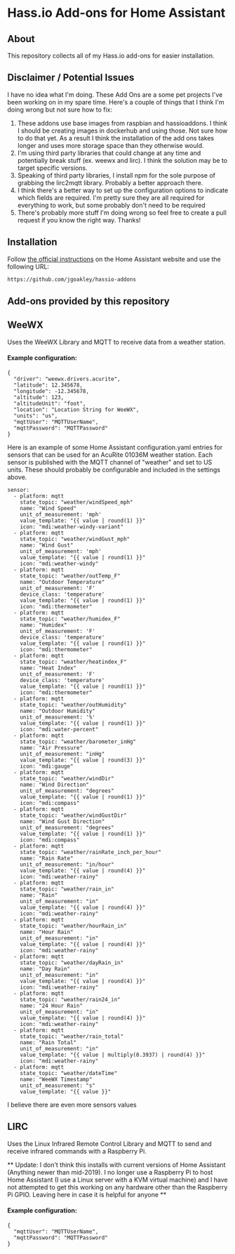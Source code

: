 # Hass.io Add-ons for Home Assistant

## About

This repository collects all of my Hass.io add-ons for easier installation.

## Disclaimer / Potential Issues

I have no idea what I'm doing. These Add Ons are a some pet projects I've been working on in my spare time. Here's a couple of things that I think I'm doing wrong but not sure how to fix:
1. These addons use base images from raspbian and hassioaddons. I think I should be creating images in dockerhub and using those. Not sure how to do that yet. As a result I think the installation of the add ons takes longer and uses more storage space than they otherwise would.
2. I'm using third party libraries that could change at any time and potentially break stuff (ex. weewx and lirc). I think the solution may be to target specific versions.
3. Speaking of third party libraries, I install npm for the sole purpose of grabbing the lirc2mqtt library. Probably a better approach there.
4. I think there's a better way to set up the configuration options to indicate which fields are required. I'm pretty sure they are all required for everything to work, but some probably don't need to be required
5. There's probably more stuff I'm doing wrong so feel free to create a pull request if you know the right way. Thanks!


## Installation

Follow [the official instructions](https://home-assistant.io/hassio/installing_third_party_addons/) on the Home Assistant website and use the following URL:
```txt
https://github.com/jgoakley/hassio-addons
```

## Add-ons provided by this repository


## WeeWX
Uses the WeeWX Library and MQTT to receive data from a weather station.

#### Example configuration:
```
{
  "driver": "weewx.drivers.acurite",
  "latitude": 12.345678,
  "longitude": -12.345678,
  "altitude": 123,
  "altitudeUnit": "foot",
  "location": "Location String for WeeWX",
  "units": "us",
  "mqttUser": "MQTTUserName",
  "mqttPassword": "MQTTPassword"
}
```

Here is an example of some Home Assistant configuration.yaml entries for sensors that can be used for an AcuRite 01036M weather station. Each sensor is published with the MQTT channel of "weather" and set to US units. These should probably be configurable and included in the settings above.

```
sensor:
  - platform: mqtt
    state_topic: "weather/windSpeed_mph"
    name: "Wind Speed"
    unit_of_measurement: 'mph'
    value_template: "{{ value | round(1) }}"
    icon: "mdi:weather-windy-variant"
  - platform: mqtt
    state_topic: "weather/windGust_mph"
    name: "Wind Gust"
    unit_of_measurement: 'mph'
    value_template: "{{ value | round(1) }}"
    icon: "mdi:weather-windy"
  - platform: mqtt
    state_topic: "weather/outTemp_F"
    name: "Outdoor Temperature"
    unit_of_measurement: 'F'
    device_class: 'temperature'
    value_template: "{{ value | round(1) }}"
    icon: "mdi:thermometer"
  - platform: mqtt
    state_topic: "weather/humidex_F"
    name: "Humidex"
    unit_of_measurement: 'F'
    device_class: 'temperature'
    value_template: "{{ value | round(1) }}"
    icon: "mdi:thermometer"
  - platform: mqtt
    state_topic: "weather/heatindex_F"
    name: "Heat Index"
    unit_of_measurement: 'F'
    device_class: 'temperature'
    value_template: "{{ value | round(1) }}"
    icon: "mdi:thermometer"
  - platform: mqtt
    state_topic: "weather/outHumidity"
    name: "Outdoor Humidity"
    unit_of_measurement: '%'
    value_template: "{{ value | round(1) }}"
    icon: "mdi:water-percent"
  - platform: mqtt
    state_topic: "weather/barometer_inHg"
    name: "Air Pressure"
    unit_of_measurement: "inHg"
    value_template: "{{ value | round(3) }}"
    icon: "mdi:gauge"
  - platform: mqtt
    state_topic: "weather/windDir"
    name: "Wind Direction"
    unit_of_measurement: "degrees"
    value_template: "{{ value | round(1) }}"
    icon: "mdi:compass"
  - platform: mqtt
    state_topic: "weather/windGustDir"
    name: "Wind Gust Direction"
    unit_of_measurement: "degrees"
    value_template: "{{ value | round(1) }}"
    icon: "mdi:compass"
  - platform: mqtt
    state_topic: "weather/rainRate_inch_per_hour"
    name: "Rain Rate"
    unit_of_measurement: "in/hour"
    value_template: "{{ value | round(4) }}"
    icon: "mdi:weather-rainy"
  - platform: mqtt
    state_topic: "weather/rain_in"
    name: "Rain"
    unit_of_measurement: "in"
    value_template: "{{ value | round(4) }}"
    icon: "mdi:weather-rainy"
  - platform: mqtt
    state_topic: "weather/hourRain_in"
    name: "Hour Rain"
    unit_of_measurement: "in"
    value_template: "{{ value | round(4) }}"
    icon: "mdi:weather-rainy"
  - platform: mqtt
    state_topic: "weather/dayRain_in"
    name: "Day Rain"
    unit_of_measurement: "in"
    value_template: "{{ value | round(4) }}"
    icon: "mdi:weather-rainy"
  - platform: mqtt
    state_topic: "weather/rain24_in"
    name: "24 Hour Rain"
    unit_of_measurement: "in"
    value_template: "{{ value | round(4) }}"
    icon: "mdi:weather-rainy"
  - platform: mqtt
    state_topic: "weather/rain_total"
    name: "Rain Total"
    unit_of_measurement: "in"
    value_template: "{{ value | multiply(0.3937) | round(4) }}"
    icon: "mdi:weather-rainy"
  - platform: mqtt
    state_topic: "weather/dateTime"
    name: "WeeWX Timestamp"
    unit_of_measurement: "s"
    value_template: "{{ value }}"
```

I believe there are even more sensors values

## LIRC
Uses the Linux Infrared Remote Control Library and MQTT to send and receive infrared commands with a Raspberry Pi.

** Update: I don't think this installs with current versions of Home Assistant (Anything newer than mid-2019). I no longer use a Raspberry Pi to host Home Assistant (I use a Linux server with a KVM virtual machine) and I have not attempted to get this working on any hardware other than the Raspberry Pi GPIO. Leaving here in case it is helpful for anyone **

#### Example configuration:
```
{
  "mqttUser": "MQTTUserName",
  "mqttPassword": "MQTTPassword"
}
```
